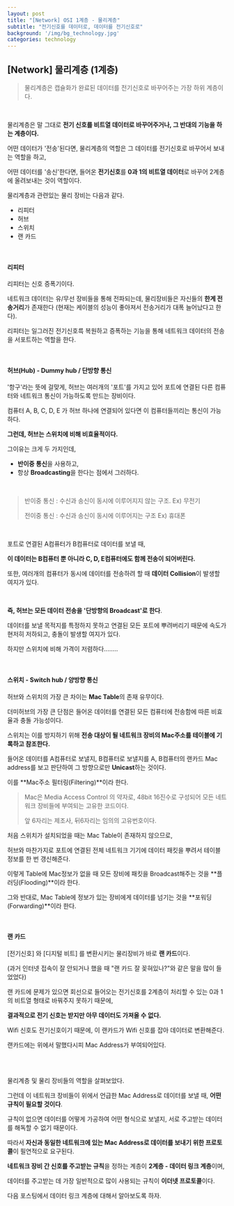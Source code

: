 ```yaml
---
layout: post
title: "[Network] OSI 1계층 - 물리계층"
subtitle: "전기신호를 데이터로, 데이터를 전기신호로"
background: '/img/bg_technology.jpg'
categories: technology
---
```


## [Network] 물리계층 (1계층)

> 물리계층은 캡슐화가 완료된 데이터를 전기신호로 바꾸어주는 가장 하위 계층이다.

<br>

물리계층은 말 그대로 **전기 신호를 비트열 데이터로 바꾸어주거나, 그 반대의 기능을 하는 계층이다.**

어떤 데이터가 '전송'된다면, 물리계층의 역할은 그 데이터를 전기신호로 바꾸어서 보내는 역할을 하고,

어떤 데이터를 '송신'한다면, 들어온 **전기신호**를 **0과 1의 비트열 데이터**로 바꾸어 2계층에 올려보내는 것이 역할이다.

물리계층과 관련있는 물리 장비는 다음과 같다.

- 리피터
- 허브
- 스위치
- 랜 카드

<br>

#### 리피터

리피터는 신호 증폭기이다.

네트워크 데이터는 유/무선 장비들을 통해 전파되는데, 물리장비들은 자신들의 **한계 전송거리**가 존재한다 (현재는 케이블의 성능이 좋아져서 전송거리가 대폭 늘어났다고 한다).

리피터는 일그러진 전기신호륵 복원하고 증폭하는 기능을 통해 네트워크 데이터의 전송을 서포트하는 역할을 한다.

<br>

#### 허브(Hub) - Dummy hub / 단방향 통신

'항구'라는 뜻에 걸맞게, 허브는 여러개의 '포트'를 가지고 있어 포트에 연결된 다른 컴퓨터와 네트워크 통신이 가능하도록 만드는 장비이다.

컴퓨터 A, B, C, D, E 가 허브 하나에 연결되어 있다면 이 컴퓨터들끼리는 통신이 가능하다.

**그런데, 허브는 스위치에 비해 비효율적이다.**

그이유는 크게 두 가지인데,

- **반이중 통신**을 사용하고,
- 항상 **Broadcasting**을 한다는 점에서 그러하다.

<br>

> 반이중 통신 : 수신과 송신이 동시에 이루어지지 않는 구조. Ex) 무전기
>
> 전이중 통신 : 수신과 송신이 동시에 이루어지는 구조 Ex) 휴대폰

<br>

포트로 연결된 A컴퓨터가 B컴퓨터로 데이터를 보낼 때,

**이 데이터는 B컴퓨터 뿐 아니라 C, D, E컴퓨터에도 함께 전송이 되어버린다.**

또한, 여러개의 컴퓨터가 동시에 데이터를 전송하려 할 때 **데이터 Collision**이 발생할 여지가 있다.

<br>

**즉, 허브는 모든 데이터 전송을 '단방향의 Broadcast'로 한다**.

데이터를 보낼 목적지를 특정하지 못하고 연결된 모든 포트에 뿌려버리기 때문에 속도가 현저히 저하되고, 충돌이 발생할 여지가 있다.

하지만 스위치에 비해 가격이 저렴하다........

<br>

#### 스위치 - Switch hub / 양방향 통신

허브와 스위치의 가장 큰 차이는 **Mac Table**의 존재 유무이다.

더미허브의 가장 큰 단점은 들어온 데이터를 연결된 모든 컴퓨터에 전송함에 따른 비효율과 충돌 가능성이다.

스위치는 이를 방지하기 위해 **전송 대상이 될 네트워크 장비의 Mac주소를 테이블에 기록하고 참조한다.**

들어온 데이터를 A컴퓨터로 보낼지, B컴퓨터로 보낼지를 A, B컴퓨터의 랜카드 Mac address를 보고 판단하여 그 방향으로만 **Unicast**하는 것이다. 

이를 **Mac주소 필터링(Filtering)**이라 한다.

> Mac은 Media Access Control 의 약자로, 48bit 16진수로 구성되어 모든 네트워크 장비들에 부여되는 고유한 코드이다. 
>
> 앞 6자리는 제조사, 뒤6자리는 임의의 고유번호이다.

처음 스위치가 설치되었을 때는 Mac Table이 존재하지 않으므로, 

허브와 마찬가지로 포트에 연결된 전체 네트워크 기기에 데이터 패킷을 뿌려서 테이블 정보를 한 번 갱신해준다.

이렇게 Table에 Mac정보가 없을 때 모든 장비에 패킷을 Broadcast해주는 것을 **플러딩(Flooding)**이라 한다.

그와 반대로, Mac Table에 정보가 있는 장비에게 데이터를 넘기는 것을 **포워딩(Forwarding)**이라 한다.

<br>

#### 랜 카드

[전기신호] 와  [디지털 비트] 를 변환시키는 물리장비가 바로 **랜 카드**이다.

(과거 인터넷 접속이 잘 안되거나 했을 때 "랜 카드 잘 꽂혀있나?"와 같은 말을 많이 들었었다)

랜 카드에 문제가 있으면 회선으로 들어오는 전기신호를 2계층이 처리할 수 있는 0과 1의 비트열 형태로 바꿔주지 못하기 때문에,

**결과적으로 전기 신호는 받지만 아무 데이터도 가져올 수 없다.**

Wifi 신호도 전기신호이기 때문에, 이 랜카드가 Wifi 신호를 잡아 데이터로 변환해준다.

랜카드에는 위에서 말했다시피 Mac Address가 부여되어있다.

<br>

<br>

물리계층 및 물리 장비들의 역할을 살펴보았다.

그런데 이 네트워크 장비들이 위에서 언급한 Mac Address로 데이터를 보낼 때, **어떤 규칙이 필요할 것이다**.

규칙이 없으면 데이터를 어떻게 가공하여 어떤 형식으로 보낼지, 서로 주고받는 데이터를 해독할 수 없기 때문이다.

따라서 **자신과 동일한 네트워크에 있는 Mac Address로 데이터를 보내기 위한 프로토콜**이 필연적으로 요구된다.

**네트워크 장비 간 신호를 주고받는 규칙**을 정하는 계층이 **2계층 - 데이터 링크 계층**이며, 

데이터를 주고받는 데 가장 일반적으로 많이 사용되는 규칙이 **이더넷 프로토콜**이다.

다음 포스팅에서 데이터 링크 계층에 대해서 알아보도록 하자.

